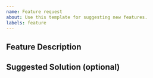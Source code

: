 ```yaml
---
name: Feature request
about: Use this template for suggesting new features.
labels: feature
---
```


<!--- Provide a general summary of the feature in the Title above -->

## Feature Description
<!--- Describe the feature in detail: what benefits it would have, which problem it would solve, use cases, examples, etc. -->


## Suggested Solution (optional)
<!--- Any implementation suggestions you might have: technical details, design tradeoffs, API proposals, etc. -->
